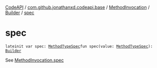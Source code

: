 [CodeAPI](../../../index.md) / [com.github.jonathanxd.codeapi.base](../../index.md) / [MethodInvocation](../index.md) / [Builder](index.md) / [spec](.)

# spec

`lateinit var spec: `[`MethodTypeSpec`](../../../com.github.jonathanxd.codeapi.common/-method-type-spec/index.md)`fun spec(value: `[`MethodTypeSpec`](../../../com.github.jonathanxd.codeapi.common/-method-type-spec/index.md)`): `[`Builder`](index.md)

See [MethodInvocation.spec](../spec.md)

